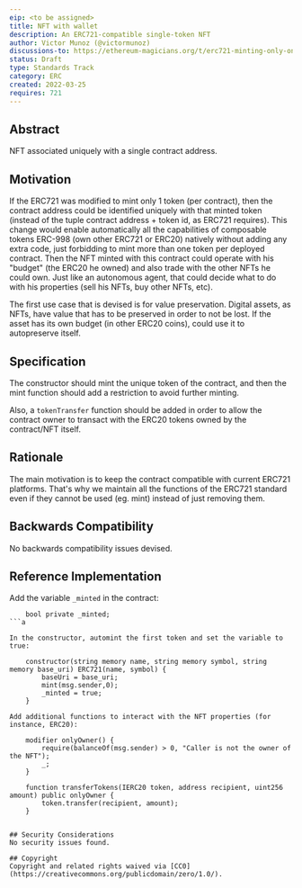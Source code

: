 ```yaml
---
eip: <to be assigned>
title: NFT with wallet
description: An ERC721-compatible single-token NFT
author: Victor Munoz (@victormunoz)
discussions-to: https://ethereum-magicians.org/t/erc721-minting-only-one-token/8602/2
status: Draft
type: Standards Track
category: ERC
created: 2022-03-25
requires: 721
---
```


## Abstract
NFT associated uniquely with a single contract address.

## Motivation
If the ERC721 was modified to mint only 1 token (per contract), then the contract address could be identified uniquely with that minted token (instead of the tuple contract address + token id, as ERC721 requires).
This change would enable automatically all the capabilities of composable tokens ERC-998 (own other ERC721 or ERC20) natively without adding any extra code, just forbidding to mint more than one token per deployed contract.
Then the NFT minted with this contract could operate with his "budget" (the ERC20 he owned) and also trade with the other NFTs he could own. Just like an autonomous agent, that could decide what to do with his properties (sell his NFTs, buy other NFTs, etc).

The first use case that is devised is for value preservation. Digital assets, as NFTs, have value that has to be preserved in order to not be lost. If the asset has its own budget (in other ERC20 coins), could use it to autopreserve itself.

## Specification
The constructor should mint the unique token of the contract, and then the mint function should add a restriction to avoid further minting.

Also, a `tokenTransfer` function should be added in order to allow the contract owner to transact with the ERC20 tokens owned by the contract/NFT itself.

## Rationale
The main motivation is to keep the contract compatible with current ERC721 platforms. That's why we maintain all the functions of the ERC721 standard even if they cannot be used (eg. mint) instead of just removing them.

## Backwards Compatibility
No backwards compatibility issues devised.

## Reference Implementation
Add the variable `_minted` in the contract:

``` solidity
    bool private _minted;
```a

In the constructor, automint the first token and set the variable to true:

    constructor(string memory name, string memory symbol, string memory base_uri) ERC721(name, symbol) {
        baseUri = base_uri;
        mint(msg.sender,0);
        _minted = true;
    }

Add additional functions to interact with the NFT properties (for instance, ERC20):

    modifier onlyOwner() {
        require(balanceOf(msg.sender) > 0, "Caller is not the owner of the NFT");
        _;
    }

    function transferTokens(IERC20 token, address recipient, uint256 amount) public onlyOwner {
        token.transfer(recipient, amount);
    }


## Security Considerations
No security issues found.

## Copyright
Copyright and related rights waived via [CC0](https://creativecommons.org/publicdomain/zero/1.0/).
